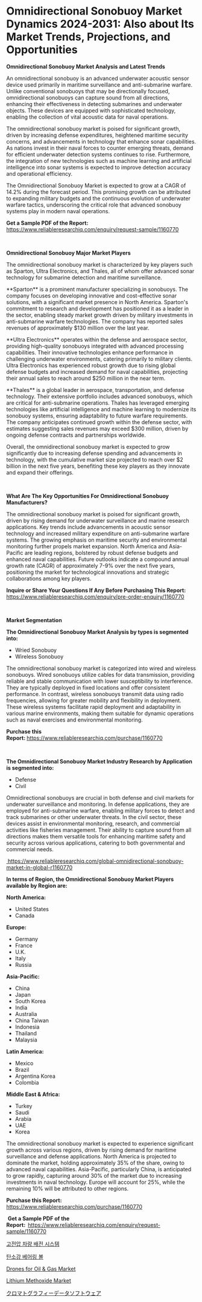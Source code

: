 <p><h1>Omnidirectional Sonobuoy Market Dynamics 2024-2031: Also about Its Market Trends, Projections, and Opportunities</h1></p><p><strong>Omnidirectional Sonobuoy Market Analysis and Latest Trends</strong></p>
<p><p>An omnidirectional sonobuoy is an advanced underwater acoustic sensor device used primarily in maritime surveillance and anti-submarine warfare. Unlike conventional sonobuoys that may be directionally focused, omnidirectional sonobuoys can capture sound from all directions, enhancing their effectiveness in detecting submarines and underwater objects. These devices are equipped with sophisticated technology, enabling the collection of vital acoustic data for naval operations.</p><p>The omnidirectional sonobuoy market is poised for significant growth, driven by increasing defense expenditures, heightened maritime security concerns, and advancements in technology that enhance sonar capabilities. As nations invest in their naval forces to counter emerging threats, demand for efficient underwater detection systems continues to rise. Furthermore, the integration of new technologies such as machine learning and artificial intelligence into sonar systems is expected to improve detection accuracy and operational efficiency.</p><p>The Omnidirectional Sonobuoy Market is expected to grow at a CAGR of 14.2% during the forecast period. This promising growth can be attributed to expanding military budgets and the continuous evolution of underwater warfare tactics, underscoring the critical role that advanced sonobuoy systems play in modern naval operations.</p></p>
<p><strong>Get a Sample PDF of the Report:&nbsp;</strong> <a href="https://www.reliableresearchiq.com/enquiry/request-sample/1160770">https://www.reliableresearchiq.com/enquiry/request-sample/1160770</a></p>
<p>&nbsp;</p>
<p><strong>Omnidirectional Sonobuoy Major Market Players</strong></p>
<p><p>The omnidirectional sonobuoy market is characterized by key players such as Sparton, Ultra Electronics, and Thales, all of whom offer advanced sonar technology for submarine detection and maritime surveillance.</p><p>**Sparton** is a prominent manufacturer specializing in sonobuoys. The company focuses on developing innovative and cost-effective sonar solutions, with a significant market presence in North America. Sparton's commitment to research and development has positioned it as a leader in the sector, enabling steady market growth driven by military investments in anti-submarine warfare technologies. The company has reported sales revenues of approximately $130 million over the last year.</p><p>**Ultra Electronics** operates within the defense and aerospace sector, providing high-quality sonobuoys integrated with advanced processing capabilities. Their innovative technologies enhance performance in challenging underwater environments, catering primarily to military clients. Ultra Electronics has experienced robust growth due to rising global defense budgets and increased demand for naval capabilities, projecting their annual sales to reach around $250 million in the near term.</p><p>**Thales** is a global leader in aerospace, transportation, and defense technology. Their extensive portfolio includes advanced sonobuoys, which are critical for anti-submarine operations. Thales has leveraged emerging technologies like artificial intelligence and machine learning to modernize its sonobuoy systems, ensuring adaptability to future warfare requirements. The company anticipates continued growth within the defense sector, with estimates suggesting sales revenues may exceed $300 million, driven by ongoing defense contracts and partnerships worldwide.</p><p>Overall, the omnidirectional sonobuoy market is expected to grow significantly due to increasing defense spending and advancements in technology, with the cumulative market size projected to reach over $2 billion in the next five years, benefiting these key players as they innovate and expand their offerings.</p></p>
<p>&nbsp;</p>
<p><strong>What Are The Key Opportunities For Omnidirectional Sonobuoy Manufacturers?</strong></p>
<p><p>The omnidirectional sonobuoy market is poised for significant growth, driven by rising demand for underwater surveillance and marine research applications. Key trends include advancements in acoustic sensor technology and increased military expenditure on anti-submarine warfare systems. The growing emphasis on maritime security and environmental monitoring further propels market expansion. North America and Asia-Pacific are leading regions, bolstered by robust defense budgets and enhanced naval capabilities. Future outlooks indicate a compound annual growth rate (CAGR) of approximately 7-9% over the next five years, positioning the market for technological innovations and strategic collaborations among key players.</p></p>
<p><strong>Inquire or Share Your Questions If Any Before Purchasing This Report:</strong> <a href="https://www.reliableresearchiq.com/enquiry/pre-order-enquiry/1160770">https://www.reliableresearchiq.com/enquiry/pre-order-enquiry/1160770</a></p>
<p>&nbsp;</p>
<p><strong>Market Segmentation</strong></p>
<p><strong>The Omnidirectional Sonobuoy Market Analysis by types is segmented into:</strong></p>
<p><ul><li>Wried Sonobuoy</li><li>Wireless Sonobuoy</li></ul></p>
<p><p>The omnidirectional sonobuoy market is categorized into wired and wireless sonobuoys. Wired sonobuoys utilize cables for data transmission, providing reliable and stable communication with lower susceptibility to interference. They are typically deployed in fixed locations and offer consistent performance. In contrast, wireless sonobuoys transmit data using radio frequencies, allowing for greater mobility and flexibility in deployment. These wireless systems facilitate rapid deployment and adaptability in various marine environments, making them suitable for dynamic operations such as naval exercises and environmental monitoring.</p></p>
<p><strong>Purchase this Report:&nbsp;</strong><a href="https://www.reliableresearchiq.com/purchase/1160770">https://www.reliableresearchiq.com/purchase/1160770</a></p>
<p>&nbsp;</p>
<p><strong>The Omnidirectional Sonobuoy Market Industry Research by Application is segmented into:</strong></p>
<p><ul><li>Defense</li><li>Civil</li></ul></p>
<p><p>Omnidirectional sonobuoys are crucial in both defense and civil markets for underwater surveillance and monitoring. In defense applications, they are employed for anti-submarine warfare, enabling military forces to detect and track submarines or other underwater threats. In the civil sector, these devices assist in environmental monitoring, research, and commercial activities like fisheries management. Their ability to capture sound from all directions makes them versatile tools for enhancing maritime safety and security across various applications, catering to both governmental and commercial needs.</p></p>
<p><a href="https://www.reliableresearchiq.com/global-omnidirectional-sonobuoy-market-in-global-r1160770">&nbsp;https://www.reliableresearchiq.com/global-omnidirectional-sonobuoy-market-in-global-r1160770</a></p>
<p><strong>In terms of Region, the Omnidirectional Sonobuoy Market Players available by Region are:</strong></p>
<p>
    <p> <strong> North America: </strong>
        <ul>
            <li>United States</li>
            <li>Canada</li>
        </ul>
        </p> 
    <p> <strong> Europe: </strong>
        <ul>
            <li>Germany</li>
            <li>France</li>
            <li>U.K.</li>
            <li>Italy</li>
            <li>Russia</li>
        </ul>
        </p> 
    <p> <strong> Asia-Pacific: </strong>
        <ul>
            <li>China</li>
            <li>Japan</li>
            <li>South Korea</li>
            <li>India</li>
            <li>Australia</li>
            <li>China Taiwan</li>
            <li>Indonesia</li>
            <li>Thailand</li>
            <li>Malaysia</li>
        </ul>
        </p> 
    <p> <strong> Latin America: </strong>
        <ul>
            <li>Mexico</li>
            <li>Brazil</li>
            <li>Argentina Korea</li>
            <li>Colombia</li>
        </ul>
        </p> 
    <p> <strong> Middle East & Africa: </strong>
        <ul>
            <li>Turkey</li>
            <li>Saudi</li>
            <li>Arabia</li>
            <li>UAE</li>
            <li>Korea</li>
        </ul>
    </p>
    </p>
<p><p>The omnidirectional sonobuoy market is expected to experience significant growth across various regions, driven by rising demand for maritime surveillance and defense applications. North America is projected to dominate the market, holding approximately 35% of the share, owing to advanced naval capabilities. Asia-Pacific, particularly China, is anticipated to grow rapidly, capturing around 30% of the market due to increasing investments in naval technology. Europe will account for 25%, while the remaining 10% will be attributed to other regions.</p></p>
<p><strong>Purchase this Report: </strong><a href="https://www.reliableresearchiq.com/purchase/1160770">https://www.reliableresearchiq.com/purchase/1160770</a></p>
<p>&nbsp;<strong>Get a Sample PDF of the Report:&nbsp;&nbsp;</strong><a href="https://www.reliableresearchiq.com/enquiry/request-sample/1160770">https://www.reliableresearchiq.com/enquiry/request-sample/1160770</a></p>
<p><strong></strong></p>
<p><p><a href="https://medium.com/@waynewood21/%EC%84%B8%EA%B3%84-high-voltage-vehicle-electrical-distribution-systems-market-%EC%9D%80-2024%EC%97%90%EC%84%9C-2031%EB%A1%9C-%EC%97%B0%ED%8F%89%EA%B7%A0-%EC%A6%9D%EA%B0%80%EC%9C%A8%EC%9D%84-%EB%B3%B4%EC%9D%BC-%EA%B2%83%EC%9C%BC%EB%A1%9C-2964ee3c5fcd">고전압 차량 배전 시스템</a></p><p><a href="https://medium.com/@waynewood21/carbon-steel-bearing-balls-market-%EC%9D%98-%EA%B8%80%EB%A1%9C%EB%B2%8C-%EC%8B%9C%EC%9E%A5-%EA%B0%9C%EC%9A%94%EB%8A%94-%EC%A0%84-%EC%84%B8%EA%B3%84-%EB%B0%8F-%EC%A3%BC%EC%9A%94-%EC%8B%9C%EC%9E%A5%EC%9D%98-%EC%82%B0%EC%97%85%EC%97%90-%EC%98%81%ED%96%A5%EC%9D%84-%EB%AF%B8%EC%B9%98%EB%8A%94-%EC%A3%BC%EC%9A%94-%ED%8A%B8%EB%A0%8C%EB%93%9C%EC%97%90-%EB%8C%80%ED%95%9C-%EB%8F%85%ED%8A%B9%ED%95%9C-%EA%B4%80%EC%A0%90%EC%9D%84-%EC%A0%9C%EA%B3%B5%ED%95%A9%EB%8B%88%EB%8B%A4-dfdb33d62680">탄소강 베어링 볼</a></p><p><a href="https://www.linkedin.com/pulse/global-drones-oil-gas-market-size-share-analysis-product-wq8ce?trackingId=C%2FWsFd%2BLQyWDh%2BQ27QzI5Q%3D%3D">Drones for Oil & Gas Market</a></p><p><a href="https://issuu.com/reportprime-2/docs/lithium-methoxide-market-size-2030._28b3fd3e98f9b4">Lithium Methoxide Market</a></p><p><a href="https://medium.com/@gla8aaroyals/chromatography-data-software-market-%E3%81%AE%E3%82%B0%E3%83%AD%E3%83%BC%E3%83%90%E3%83%AB%E5%B8%82%E5%A0%B4%E6%A6%82%E8%A6%81%E3%81%AF-%E4%B8%96%E7%95%8C%E3%81%8A%E3%82%88%E3%81%B3%E4%B8%BB%E8%A6%81%E5%B8%82%E5%A0%B4%E3%81%AB%E3%81%8A%E3%81%91%E3%82%8B%E6%A5%AD%E7%95%8C%E3%81%AB%E5%BD%B1%E9%9F%BF%E3%82%92%E4%B8%8E%E3%81%88%E3%82%8B%E4%B8%BB%E8%A6%81%E3%81%AA%E3%83%88%E3%83%AC%E3%83%B3%E3%83%89%E3%81%AB%E3%81%A4%E3%81%84%E3%81%A6-%E7%8B%AC%E8%87%AA%E3%81%AE%E8%A6%96%E7%82%B9%E3%82%92%E6%8F%90%E4%BE%9B%E3%81%97%E3%81%BE%E3%81%99-318b56997d7d">クロマトグラフィーデータソフトウェア</a></p></p>